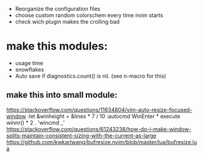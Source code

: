 - Reorganize the configuration files
- choose custom random colorschem every time nvim starts
- check wich plugin makes the crolling bad

# make this modules:
- usage time
- snowflakes
- Auto save if diagnostics.count() is nil. (see n-macro for this)

## make this into small module:
https://stackoverflow.com/questions/11634804/vim-auto-resize-focused-window
:let &winheight = &lines * 7 / 10
:autocmd WinEnter * execute winnr() * 2 . 'wincmd _'
https://stackoverflow.com/questions/61243238/how-do-i-make-window-splits-maintain-consistent-sizing-with-the-current-as-large
https://github.com/kwkarlwang/bufresize.nvim/blob/master/lua/bufresize.lua
